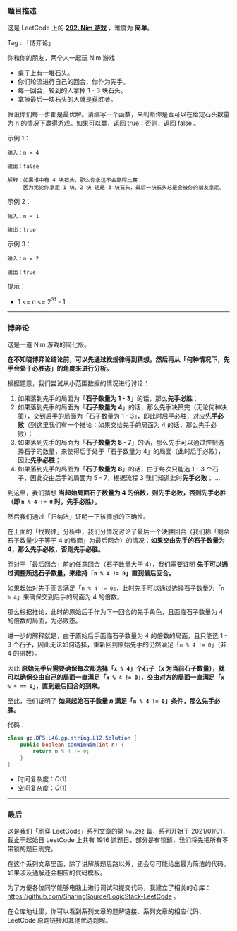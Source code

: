 ### 题目描述

这是 LeetCode 上的 **[292. Nim 游戏](https://leetcode-cn.com/problems/nim-game/solution/gong-shui-san-xie-noxiang-xin-ke-xue-xi-wmz2t/)** ，难度为 **简单**。

Tag : 「博弈论」

你和你的朋友，两个人一起玩 Nim 游戏：

* 桌子上有一堆石头。
* 你们轮流进行自己的回合，你作为先手。
* 每一回合，轮到的人拿掉 1 - 3 块石头。
* 拿掉最后一块石头的人就是获胜者。

假设你们每一步都是最优解。请编写一个函数，来判断你是否可以在给定石头数量为 n 的情况下赢得游戏。如果可以赢，返回 true；否则，返回 false 。

示例 1：
```
输入：n = 4

输出：false 

解释：如果堆中有 4 块石头，那么你永远不会赢得比赛；
     因为无论你拿走 1 块、2 块 还是 3 块石头，最后一块石头总是会被你的朋友拿走。
```
示例 2：
```
输入：n = 1

输出：true
```
示例 3：
```
输入：n = 2

输出：true
```

提示：
* 1 <= n <= $2^{31}$ - 1

---

### 博弈论

这是一道 Nim 游戏的简化版。

**在不知晓博弈论结论前，可以先通过找规律得到猜想，然后再从「何种情况下，先手会处于必胜态」的角度来进行分析。**

根据题意，我们尝试从小范围数据的情况进行讨论：

1. 如果落到先手的局面为「**石子数量为 $1$ - $3$**」的话，那么**先手必胜**；
2. 如果落到先手的局面为「**石子数量为 $4$**」的话，那么先手决策完（无论何种决策），交到后手的局面为「石子数量为 $1$ - $3$」，即此时后手必胜，对应**先手必败**（到这里我们有一个推论：如果交给先手的局面为 $4$ 的话，那么先手必败）；
3. 如果落到先手的局面为「**石子数量为 $5$ - $7$**」的话，那么先手可以通过控制选择石子的数量，来使得后手处于「石子数量为 $4$」的局面（此时后手必败），因此**先手必胜**；
4. 如果落到先手的局面为「**石子数量为 $8$**」的话，由于每次只能选 $1$ - $3$ 个石子，因此交由后手的局面为 $5$ - $7$，根据流程 $3$ 我们知道此时**先手必败**；
...

到这里，我们猜想 **当起始局面石子数量为 $4$ 的倍数，则先手必败，否则先手必胜（即 `n % 4 != 0` 时，先手必胜）。**

然后我们通过「归纳法」证明一下该猜想的正确性。

在上面的「找规律」分析中，我们分情况讨论了最后一个决胜回合（我们称「剩余石子数量少于等于 $4$ 的局面」为最后回合）的情况：**如果交由先手的石子数量为 $4$，那么先手必败，否则先手必胜。**

而对于「最后回合」前的任意回合（石子数量大于 $4$），我们需要证明 **先手可以通过调整所选石子数量，来维持「`n % 4 != 0`」直到最后回合。**

如果起始对先手而言满足「`n % 4 != 0`」，此时先手可以通过选择石子数量为「`n % 4`」来确保交到后手的局面为 $4$ 的倍数。

那么根据推论，此时的原始后手作为下一回合的先手角色，且面临石子数量为 $4$ 的倍数的局面，为必败态。

进一步的解释就是，由于原始后手面临石子数量为 $4$ 的倍数的局面，且只能选 $1$ - $3$ 个石子，因此无论如何选择，重新回到原始先手的仍然满足「`n % 4 != 0`」（非 $4$ 的倍数）。

因此 **原始先手只需要确保每次都选择「`x % 4`」个石子（$x$ 为当前石子数量），就可以确保交由自己的局面一直满足「`x % 4 != 0`」，交由对方的局面一直满足「`x % 4 == 0`」，直到最后回合的到来。**

至此，我们证明了 **如果起始石子数量 $n$ 满足「`n % 4 != 0`」条件，那么先手必胜。**

代码：
```Java
class gp.DFS.L46.gp.string.L12.Solution {
    public boolean canWinNim(int n) {
        return n % 4 != 0;
    }
}
```
* 时间复杂度：$O(1)$
* 空间复杂度：$O(1)$

---

### 最后

这是我们「刷穿 LeetCode」系列文章的第 `No.292` 篇，系列开始于 2021/01/01，截止于起始日 LeetCode 上共有 1916 道题目，部分是有锁题，我们将先把所有不带锁的题目刷完。

在这个系列文章里面，除了讲解解题思路以外，还会尽可能给出最为简洁的代码。如果涉及通解还会相应的代码模板。

为了方便各位同学能够电脑上进行调试和提交代码，我建立了相关的仓库：https://github.com/SharingSource/LogicStack-LeetCode 。

在仓库地址里，你可以看到系列文章的题解链接、系列文章的相应代码、LeetCode 原题链接和其他优选题解。

